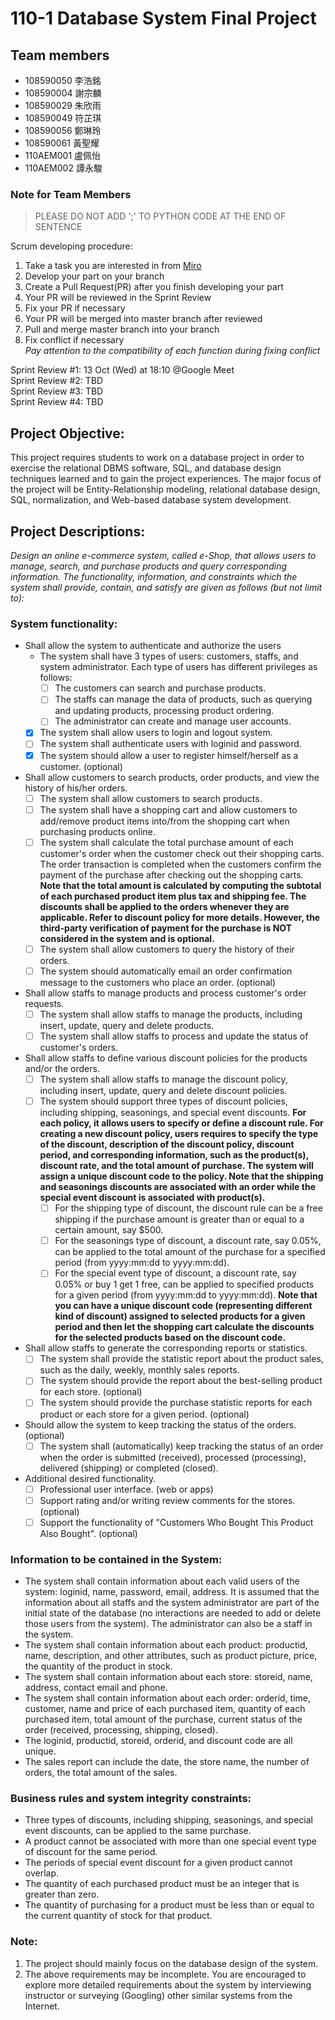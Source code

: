 # 110-1 Database System Final Project

## Team members
- 108590050 李浩銘
- 108590004 謝宗麟
- 108590029 朱欣雨
- 108590049 符芷琪
- 108590056 鄭琳玲
- 108590061 黃聖耀
- 110AEM001 盧佩怡
- 110AEM002 譚永駿

### Note for Team Members
> PLEASE DO NOT ADD ';' TO PYTHON CODE AT THE END OF SENTENCE

Scrum developing procedure:
1. Take a task you are interested in from [Miro](https://miro.com/welcomeonboard/MkF1UFZBb2tJeHM4Nmxtc0lueTZ3b3lJZXQ0TWFWc1lOb25FemFacVB3WVJ3NVlrSWZqTFRuT0xvQ2d6OGYyTHwzMDc0NDU3MzYyMDA0NjQyMjM2?invite_link_id=149965833091)
2. Develop your part on your branch
3. Create a Pull Request(PR) after you finish developing your part
4. Your PR will be reviewed in the Sprint Review
5. Fix your PR if necessary
5. Your PR will be merged into master branch after reviewed
6. Pull and merge master branch into your branch
7. Fix conflict if necessary  
*Pay attention to the compatibility of each function during fixing conflict*

Sprint Review #1: 13 Oct (Wed) at 18:10 @Google Meet  
Sprint Review #2: TBD  
Sprint Review #3: TBD  
Sprint Review #4: TBD  


## Project Objective:
This project requires students to work on a database project in order to exercise the relational DBMS software, SQL, and database design techniques learned and to gain the project experiences. The major focus of the project will be Entity-Relationship modeling, relational database design, SQL, normalization, and Web-based database system development.

## Project Descriptions:
*Design an online e-commerce system, called e-Shop, that allows users to manage, search, and purchase products and query corresponding information. The functionality, information, and constraints which the system shall provide, contain, and satisfy are given as follows (but not limit to):*

### System functionality:
- Shall allow the system to authenticate and authorize the users
  - The system shall have 3 types of users: customers, staffs, and system administrator. Each type of users has different privileges as follows:
    - [ ] The customers can search and purchase products.
    - [ ] The staffs can manage the data of products, such as querying and updating products, processing product ordering.
    - [ ] The administrator can create and manage user accounts.
  - [x] The system shall allow users to login and logout system.
  - [ ] The system shall authenticate users with loginid and password.
  - [x] The system should allow a user to register himself/herself as a customer. (optional)
- Shall allow customers to search products, order products, and view the history of his/her orders.
  - [ ] The system shall allow customers to search products.
  - [ ] The system shall have a shopping cart and allow customers to add/remove product items into/from the shopping cart when purchasing products online.
  - [ ] The system shall calculate the total purchase amount of each customer's order when the customer check out their shopping carts. The order transaction is completed when the customers confirm the payment of the purchase after checking out the shopping carts. **Note that the total amount is calculated by computing the subtotal of each purchased product item plus tax and shipping fee. The discounts shall be applied to the orders whenever they are applicable. Refer to discount policy for more details. However, the third-party verification of payment for the purchase is NOT considered in the system and is optional.**
  - [ ] The system shall allow customers to query the history of their orders.
  - [ ] The system should automatically email an order confirmation message to the customers who place an order. (optional)
- Shall allow staffs to manage products and process customer's order requests.
  - [ ] The system shall allow staffs to manage the products, including insert, update, query and delete products.
  - [ ] The system shall allow staffs to process and update the status of customer's orders.
- Shall allow staffs to define various discount policies for the products and/or the orders.
  - [ ] The system shall allow staffs to manage the discount policy, including insert, update, query and delete discount policies.
  - [ ] The system should support three types of discount policies, including shipping, seasonings, and special event discounts. **For each policy, it allows users to specify or define a discount rule. For creating a new discount policy, users requires to specify the type of the discount, description of the discount policy, discount period, and corresponding information, such as the product(s), discount rate, and the total amount of purchase. The system will assign a unique discount code to the policy. Note that the shipping and seasonings discounts are associated with an order while the special event discount is associated with product(s).**
    - [ ] For the shipping type of discount, the discount rule can be a free shipping if the purchase amount is greater than or equal to a certain amount, say $500.  
    - [ ] For the seasonings type of discount, a discount rate, say 0.05%, can be applied to the total amount of the purchase for a specified period (from yyyy:mm:dd to yyyy:mm:dd).
    - [ ] For the special event type of discount, a discount rate, say 0.05% or buy 1 get 1 free, can be applied to specified products for a given period (from yyyy:mm:dd to yyyy:mm:dd). **Note that you can have a unique discount code (representing different kind of discount) assigned to selected products for a given period and then let the shopping cart calculate the discounts for the selected products based on the discount code.**
- Shall allow staffs to generate the corresponding reports or statistics.
  - [ ] The system shall provide the statistic report about the product sales, such as the daily, weekly, monthly sales reports.
  - [ ] The system should provide the report about the best-selling product for each store. (optional)
  - [ ] The system should provide the purchase statistic reports for each product or each store for a given period. (optional)    
- Should allow the system to keep tracking the status of the orders. (optional)
  - [ ] The system shall (automatically) keep tracking the status of an order when the order is submitted (received), processed (processing), delivered (shipping) or completed (closed).
- Additional desired functionality.
  - [ ] Professional user interface. (web or apps)
  - [ ] Support rating and/or writing review comments for the stores. (optional)
  - [ ] Support the functionality of "Customers Who Bought This Product Also Bought". (optional)

### Information to be contained in the System:
- The system shall contain information about each valid users of the system: loginid, name, password, email, address. It is assumed that the information about all staffs and the system administrator are part of the initial state of the database (no interactions are needed to add or delete those users from the system).  The administrator can also be a staff in the system.
- The system shall contain information about each product: productid, name, description, and other attributes, such as product picture, price, the quantity of the product in stock.
- The system shall contain information about each store: storeid, name, address, contact email and phone.
- The system shall contain information about each order: orderid, time, customer, name and price of each purchased item, quantity of each purchased item, total amount of the purchase, current status of the order (received, processing, shipping, closed).
- The loginid, productid, storeid, orderid, and discount code are all unique.
- The sales report can include the date, the store name, the number of orders, the total amount of the sales.

### Business rules and system integrity constraints:
- Three types of discounts, including shipping, seasonings, and special event discounts, can be applied to the same purchase.
- A product cannot be associated with more than one special event type of discount for the same period.
- The periods of special event discount for a given product cannot overlap.
- The quantity of each purchased product must be an integer that is greater than zero.
- The quantity of purchasing for a product must be less than or equal to the current quantity of stock for that product.

### Note:
1. The project should mainly focus on the database design of the system.
2. The above requirements may be incomplete. You are encouraged to explore more detailed requirements about the system by interviewing instructor or surveying (Googling) other similar systems from the Internet.
